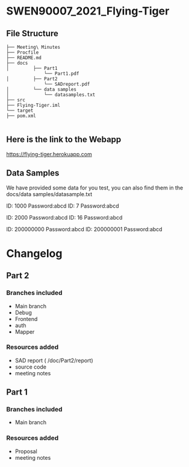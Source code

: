 # SWEN90007_2021_Flying-Tiger



## File Structure

```
├── Meeting\ Minutes
├── Procfile
├── README.md
├── docs
│         ├── Part1
              └── Part1.pdf
│         ├── Part2
              └── SADreport.pdf
│         └── data samples
│             └── datasamples.txt
├── src
├── Flying-Tiger.iml
└── target
├── pom.xml
    
```

## Here is the link to the Webapp 

https://flying-tiger.herokuapp.com

## Data Samples

We have provided some data for you test, you can also find them in the docs/data samples/datasample.txt

<administrator> ID: 1000 Password:abcd
                ID: 7    Password:abcd

<vaccine recipient> ID: 2000 Password:abcd
                    ID: 16   Password:abcd

<health care provider> ID: 200000000 Password:abcd
                       ID: 200000001 Password:abcd

# Changelog



## Part 2

### Branches included

- Main branch
- Debug
- Frontend
- auth
- Mapper

### Resources added

- SAD report ( /doc/Part2/report)
- source code
- meeting notes

## Part 1

### Branches included

- Main branch

### Resources added

- Proposal
- meeting notes
